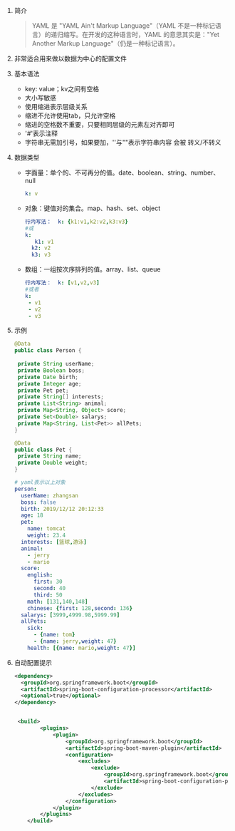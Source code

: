1. 简介

   > YAML 是 "YAML Ain't Markup Language"（YAML 不是一种标记语言）的递归缩写。在开发的这种语言时，YAML 的意思其实是："Yet Another Markup Language"（仍是一种标记语言）。

2. 非常适合用来做以数据为中心的配置文件

3. 基本语法

   * key: value；kv之间有空格
   * 大小写敏感
   * 使用缩进表示层级关系
   * 缩进不允许使用tab，只允许空格
   * 缩进的空格数不重要，只要相同层级的元素左对齐即可
   * '#'表示注释
   * 字符串无需加引号，如果要加，''与""表示字符串内容 会被 转义/不转义

4. 数据类型

   * 字面量：单个的、不可再分的值。date、boolean、string、number、null

     ```yaml
     k: v
     ```

   * 对象：键值对的集合。map、hash、set、object 

     ```yaml
     行内写法：  k: {k1:v1,k2:v2,k3:v3}
     #或
     k: 
     	k1: v1
       k2: v2
       k3: v3
     ```

   * 数组：一组按次序排列的值。array、list、queue

     ```yaml
     行内写法：  k: [v1,v2,v3]
     #或者
     k:
      - v1
      - v2
      - v3
     ```

5. 示例

   ```java
   @Data
   public class Person {
   	
   	private String userName;
   	private Boolean boss;
   	private Date birth;
   	private Integer age;
   	private Pet pet;
   	private String[] interests;
   	private List<String> animal;
   	private Map<String, Object> score;
   	private Set<Double> salarys;
   	private Map<String, List<Pet>> allPets;
   }
   
   @Data
   public class Pet {
   	private String name;
   	private Double weight;
   }
   ```

   ```yaml
   # yaml表示以上对象
   person:
     userName: zhangsan
     boss: false
     birth: 2019/12/12 20:12:33
     age: 18
     pet: 
       name: tomcat
       weight: 23.4
     interests: [篮球,游泳]
     animal: 
       - jerry
       - mario
     score:
       english: 
         first: 30
         second: 40
         third: 50
       math: [131,140,148]
       chinese: {first: 128,second: 136}
     salarys: [3999,4999.98,5999.99]
     allPets:
       sick:
         - {name: tom}
         - {name: jerry,weight: 47}
       health: [{name: mario,weight: 47}]
   ```

6. 自动配置提示

   ```xml
   <dependency>
     <groupId>org.springframework.boot</groupId>
     <artifactId>spring-boot-configuration-processor</artifactId>
     <optional>true</optional>
   </dependency>
   
   
    <build>
           <plugins>
               <plugin>
                   <groupId>org.springframework.boot</groupId>
                   <artifactId>spring-boot-maven-plugin</artifactId>
                   <configuration>
                       <excludes>
                           <exclude>
                               <groupId>org.springframework.boot</groupId>
                               <artifactId>spring-boot-configuration-processor</artifactId>
                           </exclude>
                       </excludes>
                   </configuration>
               </plugin>
           </plugins>
       </build>
   ```

   